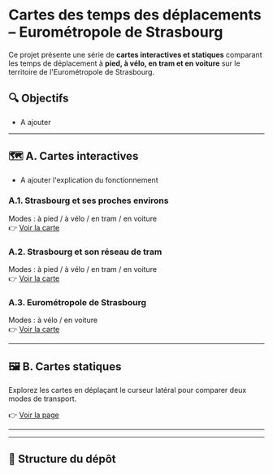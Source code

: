# Cartes des temps des déplacements – Eurométropole de Strasbourg

Ce projet présente une série de **cartes interactives et statiques** comparant les temps de déplacement à **pied, à vélo, en tram et en voiture** sur le territoire de l'Eurométropole de Strasbourg.

## 🔍 Objectifs

* A ajouter 
---

## 🗺️ A. Cartes interactives

* A ajouter l'explication du fonctionnement
  
### A.1. Strasbourg et ses proches environs  
Modes : à pied / à vélo / en tram / en voiture  
👉 [Voir la carte](cartes_interactives_3html_0606/carte_finale_centre_1.html)

### A.2. Strasbourg et son réseau de tram  
Modes : à pied / à vélo / en tram / en voiture  
👉 [Voir la carte](cartes_interactives_3html_0606/carte_finale_réseaux_2.html)

### A.3. Eurométropole de Strasbourg  
Modes : à vélo / en voiture  
👉 [Voir la carte](cartes_interactives_3html_0606/carte_finale_EPCI_3.html)

---

## 🖼️ B. Cartes statiques

Explorez les cartes en déplaçant le curseur latéral pour comparer deux modes de transport.

👉 [Voir la page](cartes_statiques_comparaison_1html_7png/cartes_statiques_comparaison.html)

---


---

## 📁 Structure du dépôt


